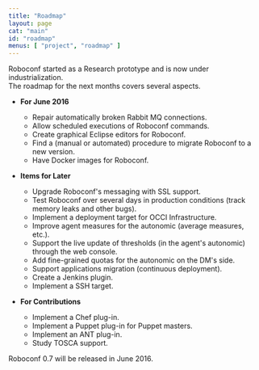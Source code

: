 ```yaml
---
title: "Roadmap"
layout: page
cat: "main"
id: "roadmap"
menus: [ "project", "roadmap" ]
---
```


Roboconf started as a Research prototype and is now under industrialization.  
The roadmap for the next months covers several aspects.

<!-- 
	 &nbsp; <span class="glyphicon glyphicon-ok"></span>
	 &nbsp; <span class="glyphicon glyphicon-time"></span>
-->


* **For June 2016**

	* Repair automatically broken Rabbit MQ connections.
	* Allow scheduled executions of Roboconf commands.
	* Create graphical Eclipse editors for Roboconf.
	* Find a (manual or automated) procedure to migrate Roboconf to a new version.
	* Have Docker images for Roboconf.


* **Items for Later**

	* Upgrade Roboconf's messaging with SSL support.
	* Test Roboconf over several days in production conditions (track memory leaks and other bugs).
	* Implement a deployment target for OCCI Infrastructure.
	* Improve agent measures for the autonomic (average measures, etc.).
	* Support the live update of thresholds (in the agent's autonomic) through the web console.
	* Add fine-grained quotas for the autonomic on the DM's side.
	* Support applications migration (continuous deployment).
	* Create a Jenkins plugin.
	* Implement a SSH target.


* **For Contributions**

	* Implement a Chef plug-in.
	* Implement a Puppet plug-in for Puppet masters.
	* Implement an ANT plug-in.
	* Study TOSCA support.


Roboconf 0.7 will be released in June 2016.
